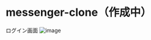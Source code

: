# messenger-clone（作成中）

ログイン画面
![image](https://github.com/user-attachments/assets/2d56e2df-8361-4c7d-bbf2-0905d9862598)
